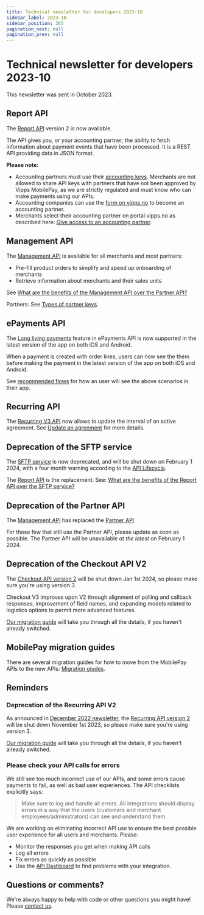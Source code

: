 ```yaml
---
title: Technical newsletter for developers 2023-10
sidebar_label: 2023-10
sidebar_position: 265
pagination_next: null
pagination_prev: null
---
```


# Technical newsletter for developers 2023-10

This newsletter was sent in October 2023.

## Report API

The [Report API](https://developer.vippsmobilepay.com/docs/APIs/report-api)
version 2 is now available.

The API gives you, or your accounting partner, the ability to
fetch information about payment events that have been processed.
It is a REST API providing data in JSON format.

**Please note:**
* Accounting partners must use their
  [accounting keys](https://developer.vippsmobilepay.com/docs/partner/partner-keys/#types-of-partner-keys).
  Merchants are not allowed to share API keys with partners that have not been approved by
  Vipps MobilePay, as we are strictly regulated and must know who can make payments using our APIs.
* Accounting companies can use the
  [form on vipps.no](https://www.vipps.no/developer/become-a-partner/)
  to become an accounting partner.
* Merchants select their accounting partner on portal.vipps.no as described here:
  [Give access to an accounting partner](https://developer.vippsmobilepay.com/docs/APIs/report-api/api-guide/overview/#give-access-to-an-accounting-partner).

## Management API

The
[Management API](https://developer.vippsmobilepay.com/docs/APIs/management-api/)
is available for all merchants and _most_ partners:
* Pre-fill product orders to simplify and speed up onboarding of merchants
* Retrieve information about merchants and their sales units

See
[What are the benefits of the Management API over the Partner API?](https://developer.vippsmobilepay.com/docs/APIs/management-api/management-api-faq/#what-are-the-benefits-of-the-management-api-over-the-partner-api)

Partners: See
[Types of partner keys](https://developer.vippsmobilepay.com/docs/partner/partner-keys/#types-of-partner-keys).

## ePayments API

The [Long living payments](https://developer.vippsmobilepay.com/docs/APIs/epayment-api/features/long-living-payments/) feature in ePayments API is now supported in the latest version of the app on both iOS and Android.

When a payment is created with order lines, users can now see the them before making the payment in the latest version of the app on both iOS and Android.

See [recommended flows](https://developer.vippsmobilepay.com/docs/solutions/invoice-through-epayments/) for how an user will see the above scenarios in their app. 

## Recurring API

The [Recurring V3 API](https://developer.vippsmobilepay.com/docs/APIs/recurring-api/) now allows to update the interval of an active agreement. See [Update an agreement](https://developer.vippsmobilepay.com/docs/APIs/recurring-api/vipps-recurring-api/#update-an-agreement) for more details.

## Deprecation of the SFTP service

The
[SFTP service](https://developer.vippsmobilepay.com/docs/settlements/sftp-report-service/)
is now deprecated, and will be shut down on February 1 2024,
with a four month warning according to the
[API Lifecycle](https://developer.vippsmobilepay.com/docs/common-topics/api-lifecycle/).

The
[Report API](https://developer.vippsmobilepay.com/docs/APIs/report-api/)
is the replacement. See:
[What are the benefits of the Report API over the SFTP service?](https://developer.vippsmobilepay.com/docs/APIs/report-api/vipps-report-api-faq/#what-are-the-benefits-of-the-report-api-over-the-sftp-service)

## Deprecation of the Partner API

The
[Management API](https://developer.vippsmobilepay.com/docs/APIs/management-api/)
has replaced the
[Partner API](https://developer.vippsmobilepay.com/docs/APIs/partner-api/.)

For those few that still use the Partner API, please update as soon as possible.
The Partner API will be unavailable _at the latest_ on February 1 2024.

## Deprecation of the Checkout API V2

The
[Checkout API version 2](https://developer.vippsmobilepay.com/docs/APIs/checkout-api/)
will be shut down Jan 1st 2024, so please make sure you're using version 3.

Checkout V3 improves upon V2 through alignment of polling and callback responses, improvement of field names, and expanding models related to logistics options to permit more advanced features. 

[Our migration guide](https://developer.vippsmobilepay.com/docs/APIs/checkout-api/vipps-checkout-api-migration-v3/) will take you through all the details, if you haven't already switched.

## MobilePay migration guides

There are several migration guides for how to move from the
MobilePay APIs to the new APIs:
[Migration giudes](https://developer.vippsmobilepay.com/docs/mp-migration-guide).

## Reminders

### Deprecation of the Recurring API V2
As announced in [December 2022 newsletter](https://developer.vippsmobilepay.com/docs/newsletters/2022-12-newsletter/#recurring-api-v3),
the [Recurring API version 2](https://developer.vippsmobilepay.com/docs/APIs/recurring-api/) will be shut down November 1st 2023, so please make sure you're using version 3.

[Our migration guide](https://developer.vippsmobilepay.com/docs/APIs/recurring-api/v2-to-v3-migration-guide/) will take you through all the details, if you haven't already switched.

### Please check your API calls for errors

We still see too much incorrect use of our APIs, and some errors cause payments to
fail, as well as bad user experiences. The API checklists explicitly says:

>Make sure to log and handle all errors. All integrations should display errors in a way that the users (customers and merchant employees/administrators) can see and understand them.

We are working on eliminating incorrect API use to ensure the best possible user
experience for all users and merchants. Please:

* Monitor the responses you get when making API calls
* Log all errors
* Fix errors as quickly as possible
* Use the
  [API Dashboard](https://developer.vippsmobilepay.com/docs/developer-resources/api-dashboard/)
  to find problems with your integration.

## Questions or comments?

We're always happy to help with code or other questions you might have!
Please
[contact us](https://developer.vippsmobilepay.com/docs/contact).
